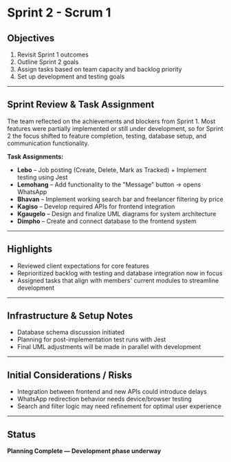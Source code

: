 # Sprint 2 - Scrum 1

## Objectives

1. Revisit Sprint 1 outcomes  
2. Outline Sprint 2 goals  
3. Assign tasks based on team capacity and backlog priority  
4. Set up development and testing goals  

---

## Sprint Review & Task Assignment

The team reflected on the achievements and blockers from Sprint 1. Most features were partially implemented or still under development, so for Sprint 2 the focus shifted to feature completion, testing, database setup, and communication functionality.

**Task Assignments:**

- **Lebo** – Job posting (Create, Delete, Mark as Tracked) + Implement testing using Jest  
- **Lemohang** – Add functionality to the "Message" button → opens WhatsApp  
- **Bhavan** – Implement working search bar and freelancer filtering by price  
- **Kagiso** – Develop required APIs for frontend integration  
- **Kgaugelo** – Design and finalize UML diagrams for system architecture  
- **Dimpho** – Create and connect database to the frontend system  

---

## Highlights

- Reviewed client expectations for core features  
- Reprioritized backlog with testing and database integration now in focus  
- Assigned tasks that align with members' current modules to streamline development  

---

## Infrastructure & Setup Notes

- Database schema discussion initiated  
- Planning for post-implementation test runs with Jest  
- Final UML adjustments will be made in parallel with development  

---

## Initial Considerations / Risks

- Integration between frontend and new APIs could introduce delays  
- WhatsApp redirection behavior needs device/browser testing  
- Search and filter logic may need refinement for optimal user experience  

---

## Status

**Planning Complete — Development phase underway**
